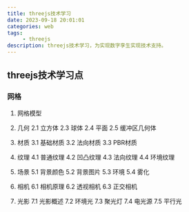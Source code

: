 ```yaml
---
title: threejs技术学习
date: 2023-09-18 20:01:01
categories: web
tags:
     - threejs
description: threejs技术学习，为实现数字孪生实现技术支持。
---
```


## threejs技术学习点

### 网格

1. 网格模型

2. 几何
2.1 立方体
2.3 球体
2.4 平面
2.5 缓冲区几何体

3. 材质
3.1 基础材质
3.2 法向材质
3.3 PBR材质

4. 纹理
4.1 普通纹理
4.2 凹凸纹理
4.3 法向纹理
4.4 环境纹理

5. 场景
5.1 背景颜色
5.2 背景图片
5.3 环境
5.4 雾化

6. 相机
6.1 相机原理
6.2 透视相机
6.3 正交相机

7. 光影
7.1 光影概述
7.2 环境光
7.3 聚光灯
7.4 电光源
7.5 平行光







